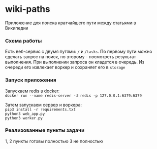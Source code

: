 # wiki-paths

Приложение для поиска кратчайшего пути между статьями в Википедии


### Схема работы

Есть веб-сервис с двумя путями: ```/``` и ```/tasks```. 
По первому пути можно сделать запрос на поиск, по второму - посмотреть результат выполнения.
При выполнении запроса он кладется в очередь. Из очереди его извлекает воркер и сохраняет его в ```storage```


### Запуск приложения

Запускаем redis в docker: \
```docker run --name redis-server -d redis -p 127.0.0.1:6379:6379```

Затем запускаем сервер и воркера: \
```pip3 install -r requirements.txt``` \
```python3 web_app.py``` \
```python3 worker.py```


### Реализованные пункты задачи
1, 2 пункты готовы полностью 3 не полностью
